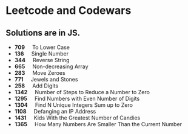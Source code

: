 # Leetcode and Codewars

## Solutions are in JS.

* **709**	  &nbsp; &nbsp;  To Lower Case    			
* **136**   &nbsp; &nbsp;  Single Number    		
* **344**	  &nbsp; &nbsp;  Reverse String    		    			
* **665**	  &nbsp; &nbsp;  Non-decreasing Array    		
* **283**	  &nbsp; &nbsp;  Move Zeroes    		 		
* **771**	  &nbsp; &nbsp;  Jewels and Stones    			  			
* **258**	  &nbsp; &nbsp;  Add Digits
* **1342**	&nbsp; &nbsp;  Number of Steps to Reduce a Number to Zero
* **1295**	&nbsp; &nbsp;  Find Numbers with Even Number of Digits    		
* **1304**	&nbsp; &nbsp;  Find N Unique Integers Sum up to Zero    	
* **1108**	&nbsp; &nbsp;  Defanging an IP Address  
* **1431**	&nbsp; &nbsp;  Kids With the Greatest Number of Candies  
* **1365**  &nbsp; &nbsp;  How Many Numbers Are Smaller Than the Current Number
